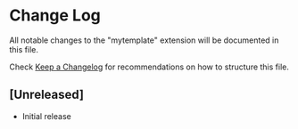 # Change Log

All notable changes to the "mytemplate" extension will be documented in this file.

Check [Keep a Changelog](http://keepachangelog.com/) for recommendations on how to structure this file.

## [Unreleased]

- Initial release